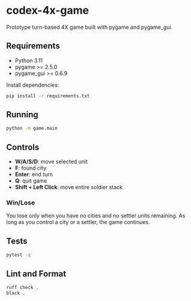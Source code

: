 # codex-4x-game

Prototype turn-based 4X game built with pygame and pygame_gui.

## Requirements
- Python 3.11
- pygame >= 2.5.0
- pygame_gui >= 0.6.9

Install dependencies:
```bash
pip install -r requirements.txt
```

## Running
```bash
python -m game.main
```

## Controls

- **W/A/S/D**: move selected unit
- **F**: found city
- **Enter**: end turn
- **Q**: quit game
- **Shift + Left Click**: move entire soldier stack

### Win/Lose

You lose only when you have no cities and no settler units remaining. As long as
you control a city or a settler, the game continues.

## Tests
```bash
pytest -q
```

## Lint and Format
```bash
ruff check .
black .
```
